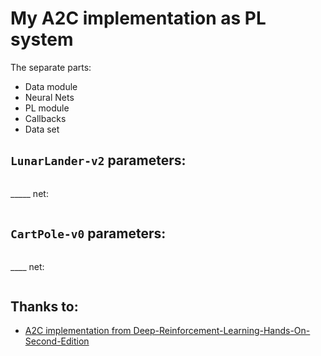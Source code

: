 # My A2C implementation as PL system
The separate parts:
- Data module
- Neural Nets
- PL module
- Callbacks
- Data set

## `LunarLander-v2` parameters:
```

```
_____ net:
```

```

## `CartPole-v0` parameters:
```

```
____ net:
```

```

## Thanks to:

- [A2C implementation from Deep-Reinforcement-Learning-Hands-On-Second-Edition](https://github.com/PacktPublishing/Deep-Reinforcement-Learning-Hands-On-Second-Edition/blob/master/Chapter12/02_pong_a2c.py)